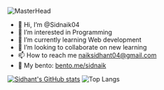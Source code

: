 ![MasterHead](https://i.postimg.cc/9XLXQ5gH/beauty.png)
- 👋 Hi, I’m @Sidnaik04
- 👀 I’m interested in Programming 
- 🌱 I’m currently learning Web development
- 💞️ I’m looking to collaborate on new learning
- 📫 How to reach me naiksidhant04@gmail.com
- 🍱 My bento: [bento.me/sidnaik ](https://bento.me/sidnaik)

[![Sidhant's GitHub stats](https://github-readme-stats.vercel.app/api?username=Sidnaik04&show_icons=true&theme=radical)](https://github.com/Sidnaik04/github-readme-stats) ![Top Langs](https://github-readme-stats.vercel.app/api/top-langs/?username=Sidnaik04&langs_count=3&theme=radical)

<div align="center" markdown="[![GitHub Streak](https://github-readme-streak-stats.herokuapp.com/?user=DenverCoder1)](https://git.io/streak-stats)"></div>


<!---
Sidnaik04/Sidnaik04 is a ✨ special ✨ repository because its `README.md` (this file) appears on your GitHub profile.
You can click the Preview link to take a look at your changes.
--->
